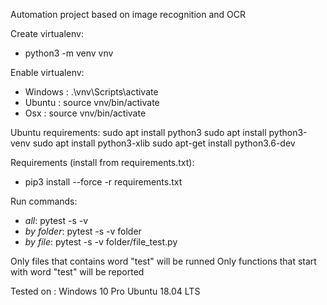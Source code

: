 Automation project based on image recognition and OCR

Create virtualenv:
- python3 -m venv vnv

Enable virtualenv:
- Windows : .\vnv\Scripts\activate
- Ubuntu : source vnv/bin/activate
- Osx : source vnv/bin/activate

Ubuntu requirements:
    sudo apt install python3
    sudo apt install python3-venv
    sudo apt install python3-xlib
    sudo apt-get install python3.6-dev

Requirements (install from requirements.txt):
- pip3 install --force -r requirements.txt

Run commands: 
- _all_: pytest -s -v
- _by folder_: pytest -s -v folder
- _by file_: pytest -s -v folder/file_test.py

Only files that contains word "test" will be runned
Only functions that start with word "test" will be reported

Tested on :
    Windows 10 Pro
    Ubuntu 18.04 LTS